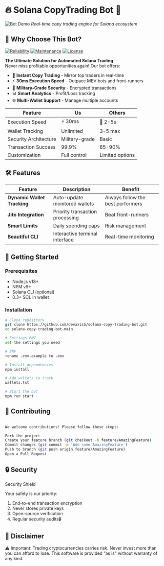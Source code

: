 # 🔥 Solana CopyTrading Bot 🚀

![Bot Demo](https://i.ibb.co/TMyLkDwJ/2025-03-17-09-42-35.png)
*Real-time copy trading engine for Solana ecosystem*

## 🌟 Why Choose This Bot?

[![Reliability](https://img.shields.io/badge/Reliability-99.99%25-brightgreen)](https://github.com/devaxisb/solana-copy-trading-bot)
[![Maintenance](https://img.shields.io/badge/Maintenance-Actively%20Developed-orange)](https://github.com/devaxisb/solana-copy-trading-bot)
[![License](https://img.shields.io/badge/License-MIT-blue)](https://github.com/devaxisb/solana-copy-trading-bot)

**The Ultimate Solution for Automated Solana Trading**  
Never miss profitable opportunities again! Our bot offers:

- 🚨 **Instant Copy Trading** - Mirror top traders in real-time
- ⚡ **30ms Execution Speed** - Outpace MEV bots and front-runners
- 🔐 **Military-Grade Security** - Encrypted transactions
- 📊 **Smart Analytics** - Profit/Loss tracking
- 🌐 **Multi-Wallet Support** - Manage multiple accounts

| Feature               | Us               | Others          |
|-----------------------|------------------|-----------------|
| Execution Speed       | ⚡ 30ms          | 🐢 2-5s         |
| Wallet Tracking       | Unlimited        | 3-5 max         |
| Security Architecture | Military-grade   | Basic           |
| Transaction Success   | 99.9%            | 85-90%          |
| Customization         | Full control     | Limited options |

## 🛠 Features

| Feature | Description | Benefit |
|---------|-------------|---------|
| **Dynamic Wallet Tracking** | Auto-update monitored wallets | Always follow the best performers |
| **Jito Integration** | Priority transaction processing | Beat front-runners |
| **Smart Limits** | Daily spending caps | Risk management |
| **Beautiful CLI** | Interactive terminal interface | Real-time monitoring |

## 🚀 Getting Started

### Prerequisites
- Node.js v18+
- NPM v9+
- Solana CLI (optional)
- 0.3+ SOL in wallet

### Installation
```bash
# Clone repository
git clone https://github.com/devaxisb/solana-copy-trading-bot.git
cd solana-copy-trading-bot-main

# Settings ENV
set the settings you need

# ENV
rename .env.example to .env

# Install dependencies
npm install

# Add wallets to track
wallets.txt

# Start the bot
npm run start

```

## 🤝 Contributing
```bash

We welcome contributions! Please follow these steps:

Fork the project
Create your feature branch (git checkout -b feature/AmazingFeature)
Commit changes (git commit -m 'Add some AmazingFeature')
Push to branch (git push origin feature/AmazingFeature)
Open a Pull Request
```

## 🔒 Security

Security Shield

Your safety is our priority:

1. End-to-end transaction encryption
2. Never stores private keys
3. Open-source verification
4. Regular security audits🔒

## 📜 Disclaimer

⚠️ Important: Trading cryptocurrencies carries risk. Never invest more than you can afford to lose. This software is provided "as is" without warranty of any kind.
